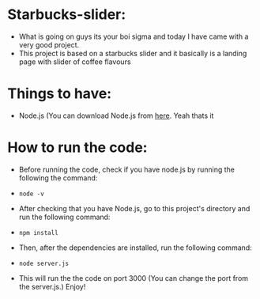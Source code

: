 # Starbucks-slider:

- What is going on guys its your boi sigma and today I have came with a very good project.
- This project is based on a starbucks slider and it basically is a landing page with slider of coffee flavours

# Things to have:

- Node.js (You can download Node.js from [here](https://nodejs.org/en/download/prebuilt-installer).
Yeah thats it

# How to run the code:

- Before running the code, check if you have node.js by running the following the command:
-     node -v
- After checking that you have Node.js, go to this project's directory and run the following command:
-     npm install
- Then, after the dependencies are installed, run the following command:
-     node server.js
- This will run the the code on port 3000 (You can change the port from the server.js.)
Enjoy!
